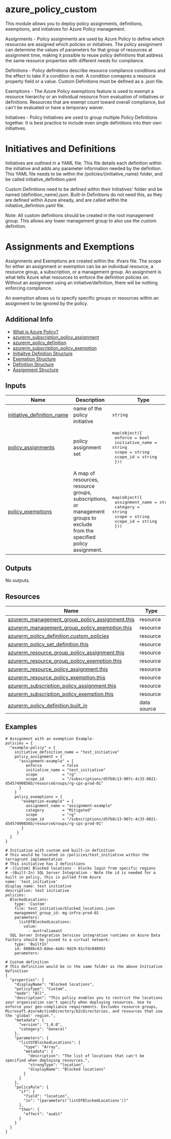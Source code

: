 <!-- BEGIN_TF_DOCS -->
# azure_policy_custom

This module allows you to deploy policy assignments, definitions, exemptions, and initiatives for Azure Policy
management.

Assignments -
  Policy assignments are used by Azure Policy to define which resources are assigned which policies or initiatives. The policy assignment can determine the values of parameters for that group of resources at assignment time, making it possible to reuse policy definitions that address the same resource properties with different needs for compliance.

Definitions -
  Policy definitions describe resource compliance conditions and the effect to take if a condition is met.
  A condition comapres a resource property field or a value. Custom Definitions must be defined as a .json file.

Exemptions -
  The Azure Policy exemptions feature is used to exempt a resource hierarchy or an individual resource from evaluation of initiatives or definitions. Resources that are exempt count toward overall compliance, but can't be evaluated or have a temporary waiver.

Initiatives -
  Policy Initiatives are used to group multiple Policy Definitions together. It is best practice to include even single definitions
  into their own initiatives.

# Initiatives and Definitions

 Initiatives are outlined in a YAML file. This file details each definition within the initiative and adds any parameter information needed by the definition. This YAML file needs to be within the /policies/{initiative_name} folder, and be called initiative_definition.yaml

 Custom Definitions need to be defined within their Initiatives' folder and be named {definition_name}.json. Built-In Definitions do not need this, as they are defined within Azure already, and are called within the initiative_definition.yaml file.

 Note: All custom definitions should be created in the root management group. This allows any lower management group to also use the custom definition.

# Assignments and Exemptions

 Assignments and Exemptions are created within the .tfvars file. The scope for either an assignment or exemption can be an individual resource, a resource group, a subscription, or a management group. An assignment is what tells Azure what resources to enforce the definition policies on. Without an assignment using an initiative/definition, there will be nothing enforcing compliance.

 An exemption allows us to specify specific groups or resources within an assignment to be ignored by the policy.

## Additional Info

* [What is Azure Policy?](https://learn.microsoft.com/en-us/azure/governance/policy/overview)
* [azurerm_subscription_policy_assignment](azurerm_subscription_policy_assignment)
* [azurerm_policy_definition](https://registry.terraform.io/providers/hashicorp/azurerm/latest/docs/resources/policy_definition)
* [azurerm_subscription_policy_exemption](https://registry.terraform.io/providers/hashicorp/azurerm/latest/docs/resources/subscription_policy_exemption)
* [Initiaitve Definition Structure](https://learn.microsoft.com/en-us/azure/governance/policy/concepts/initiative-definition-structure)
* [Exemption Structure](https://learn.microsoft.com/en-us/azure/governance/policy/concepts/exemption-structure)
* [Definition Structure](https://learn.microsoft.com/en-us/azure/governance/policy/concepts/definition-structure)
* [Assignment Structure](https://learn.microsoft.com/en-us/azure/governance/policy/concepts/assignment-structure)

## Inputs

| Name | Description | Type | Default | Required |
|------|-------------|------|---------|:--------:|
| <a name="input_initiative_definition_name"></a> [initiative\_definition\_name](#input\_initiative\_definition\_name) | name of the policy initiative | `string` | n/a | yes |
| <a name="input_policy_assignments"></a> [policy\_assignments](#input\_policy\_assignments) | policy assignment set | <pre>map(object({<br>    enforce         = bool<br>    initiative_name = string<br>    scope           = string<br>    scope_id        = string<br>  }))</pre> | n/a | yes |
| <a name="input_policy_exemptions"></a> [policy\_exemptions](#input\_policy\_exemptions) | A map of resources, resource groups, subscriptions, or management groups to exclude<br>  from the specified policy assignment. | <pre>map(object({<br>    assignment_name = string<br>    category        = string<br>    scope           = string<br>    scope_id        = string<br>  }))</pre> | `{}` | no |

## Outputs

No outputs.

## Resources

| Name | Type |
|------|------|
| [azurerm_management_group_policy_assignment.this](https://registry.terraform.io/providers/hashicorp/azurerm/latest/docs/resources/management_group_policy_assignment) | resource |
| [azurerm_management_group_policy_exemption.this](https://registry.terraform.io/providers/hashicorp/azurerm/latest/docs/resources/management_group_policy_exemption) | resource |
| [azurerm_policy_definition.custom_policies](https://registry.terraform.io/providers/hashicorp/azurerm/latest/docs/resources/policy_definition) | resource |
| [azurerm_policy_set_definition.this](https://registry.terraform.io/providers/hashicorp/azurerm/latest/docs/resources/policy_set_definition) | resource |
| [azurerm_resource_group_policy_assignment.this](https://registry.terraform.io/providers/hashicorp/azurerm/latest/docs/resources/resource_group_policy_assignment) | resource |
| [azurerm_resource_group_policy_exemption.this](https://registry.terraform.io/providers/hashicorp/azurerm/latest/docs/resources/resource_group_policy_exemption) | resource |
| [azurerm_resource_policy_assignment.this](https://registry.terraform.io/providers/hashicorp/azurerm/latest/docs/resources/resource_policy_assignment) | resource |
| [azurerm_resource_policy_exemption.this](https://registry.terraform.io/providers/hashicorp/azurerm/latest/docs/resources/resource_policy_exemption) | resource |
| [azurerm_subscription_policy_assignment.this](https://registry.terraform.io/providers/hashicorp/azurerm/latest/docs/resources/subscription_policy_assignment) | resource |
| [azurerm_subscription_policy_exemption.this](https://registry.terraform.io/providers/hashicorp/azurerm/latest/docs/resources/subscription_policy_exemption) | resource |
| [azurerm_policy_definition.built_in](https://registry.terraform.io/providers/hashicorp/azurerm/latest/docs/data-sources/policy_definition) | data source |

## Examples

```hcl
# Assignment with an exemption Example-
policies = {
  "example-policy" = {
    initiative_definition_name = "test_initiative"
    policy_assignment = {
      "assignment-example" = {
         enforce         = false
         initiative_name = "test_initiative"
         scope           = "rg"
         scope_id        = "/subscriptions/d5fb8c13-907c-4c33-8021-d5457490856b/resourceGroups/rg-cps-prod-01"
      }
    }
    policy_exemptions = {
       "exemption-example" = {
         assignment_name = "assignment-example"
         category        = "Mitigated"
         scope           = "rg"
         scope_id        = "/subscriptions/d5fb8c13-907c-4c33-8021-d5457490856b/resourceGroups/rg-cps-prod-01"
       }
     }
  }
}

# Initiative with custom and built-in definition
# this would be located in /policies/test_initiative within the terragrunt implementation
# This initiative has 2 definitions
# -(Custom) Blocked locations - blocks login from specific regions
# -(Built-In) SQL Server Integration - Note the id is needed for a built in policy, this is pulled from Azure
name: 'test_initiative'
display_name: test initiative
description: test initiative
policies:
  BlockedLocations:
    type: 'Custom'
    file: test_initiative/blocked_locations.json
    management_group_id: mg-infra-prod-01
    parameters:
      listOfBlockedLocations:
        value:
          - australiaeast
  SQL Server Integration Services integration runtimes on Azure Data Factory should be joined to a virtual network:
    type: 'BuiltIn'
    id: 0088bc63-6dee-4a9c-9d29-91cfdc848952
    parameters:

# Custom definition
# This definition would be in the same folder as the above Initiative Definition
{
  "properties": {
    "displayName": "Blocked locations",
    "policyType": "Custom",
    "mode": "All",
    "description": "This policy enables you to restrict the locations your organization can't specify when deploying resources. Use to enforce your geo-compliance requirements. Excludes resource groups, Microsoft.AzureActiveDirectory/b2cDirectories, and resources that use the 'global' region.",
    "metadata": {
      "version": "1.0.0",
      "category": "General"
    },
    "parameters": {
      "listOfBlockedLocations": {
        "type": "Array",
        "metadata": {
          "description": "The list of locations that can't be specified when deploying resources.",
          "strongType": "location",
          "displayName": "Blocked locations"
        }
      }
    },
    "policyRule": {
      "if": {
        "field": "location",
        "in": "[parameters('listOfBlockedLocations')]"
      },
      "then": {
        "effect": "audit"
      }
    }
  }
}
```
<!-- END_TF_DOCS -->